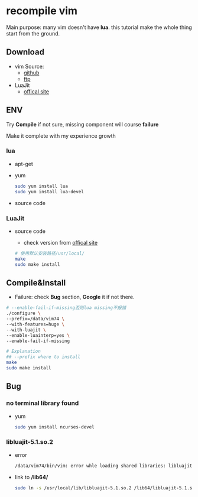 # recompile vim

Main purpose: many vim doesn't have **lua**.
this tutorial make the whole thing start from the ground.

## Download

* vim Source:
    * [github](https://github.com/vim/vim)  
    * [ftp](ftp://ftp.vim.org/pub/vim/unix/)
* LuaJit
    * [offical site](http://luajit.org/download/)

## ENV

Try **Compile** if not sure, missing component will course **failure**

Make it complete with my experience growth

### lua

* apt-get

* yum

    ```sh
    sudo yum install lua
    sudo yum install lua-devel
    ```

* source code

### LuaJit

* source code

    * check version from [offical site](http://luajit.org/download/)

    ```sh
    # 使用默认安装路径/usr/local/
    make
    sudo make install
    ```

## Compile&Install

* Failure: check **Bug** section, **Google** it if not there.

```sh
# --enable-fail-if-missing否则lua missing不报错
./configure \
--prefix=/data/vim74 \
--with-features=huge \
--with-luajit \
--enable-luainterp=yes \
--enable-fail-if-missing

# Explanation
## --prefix where to install
make
sudo make install
```

## Bug

### no terminal library found

* yum

    ```sh
    sudo yum install ncurses-devel
    ```

### libluajit-5.1.so.2

* error

    ```bash
    /data/vim74/bin/vim: error whle loading shared libraries: libluajit-5.1.so.2: cannot open shared object file: No such file or directory
    ```

* link to **/lib64/**

    ```sh
    sudo ln -s /usr/local/lib/libluajit-5.1.so.2 /lib64/libluajit-5.1.so.2
    ```
